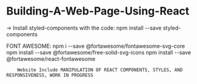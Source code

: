 # Building-A-Web-Page-Using-React

-> Install styled-components with the code: npm install --save styled-components

FONT AWESOME:  npm i --save @fortawesome/fontawesome-svg-core
               npm install --save @fortawesome/free-solid-svg-icons
               npm install --save @fortawesome/react-fontawesome
               
        Website Include MANIPULATION OF REACT COMPONENTS, STYLES, AND RESPONSIVENESS, WORK IN PROGRESS
